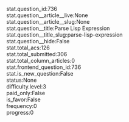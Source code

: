 stat.question_id:736  
stat.question__article__live:None  
stat.question__article__slug:None  
stat.question__title:Parse Lisp Expression  
stat.question__title_slug:parse-lisp-expression  
stat.question__hide:False  
stat.total_acs:126  
stat.total_submitted:306  
stat.total_column_articles:0  
stat.frontend_question_id:736  
stat.is_new_question:False  
status:None  
difficulty.level:3  
paid_only:False  
is_favor:False  
frequency:0  
progress:0  

